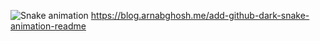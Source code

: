 ![Snake animation](https://github.com/AbhiGattineni/AbhiGattineni/blob/output/github-contribution-grid-snake.svg) https://blog.arnabghosh.me/add-github-dark-snake-animation-readme
